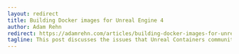 ```yaml
---
layout: redirect
title: Building Docker images for Unreal Engine 4
author: Adam Rehn
redirect: https://adamrehn.com/articles/building-docker-images-for-unreal-engine-4/
tagline: This post discusses the issues that Unreal Containers community hub creator Dr Adam Rehn faced when first developing the open source ue4-docker project, which provides both Windows and Linux container images for the Unreal Engine. The information contained in this seminal blog post was subsequently incorporated into the documentation section of the Unreal Containers community hub.
---
```

